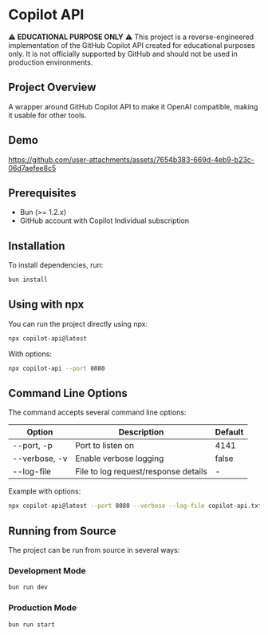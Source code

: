 # Copilot API

⚠️ **EDUCATIONAL PURPOSE ONLY** ⚠️
This project is a reverse-engineered implementation of the GitHub Copilot API created for educational purposes only. It is not officially supported by GitHub and should not be used in production environments.

## Project Overview

A wrapper around GitHub Copilot API to make it OpenAI compatible, making it usable for other tools.

## Demo

https://github.com/user-attachments/assets/7654b383-669d-4eb9-b23c-06d7aefee8c5

## Prerequisites

- Bun (>= 1.2.x)
- GitHub account with Copilot Individual subscription

## Installation

To install dependencies, run:

```sh
bun install
```

## Using with npx

You can run the project directly using npx:

```sh
npx copilot-api@latest
```

With options:

```sh
npx copilot-api --port 8080
```

## Command Line Options

The command accepts several command line options:

| Option        | Description                          | Default |
| ------------- | ------------------------------------ | ------- |
| --port, -p    | Port to listen on                    | 4141    |
| --verbose, -v | Enable verbose logging               | false   |
| --log-file    | File to log request/response details | -       |

Example with options:

```sh
npx copilot-api@latest --port 8080 --verbose --log-file copilot-api.txt
```

## Running from Source

The project can be run from source in several ways:

### Development Mode

```sh
bun run dev
```

### Production Mode

```sh
bun run start
```
